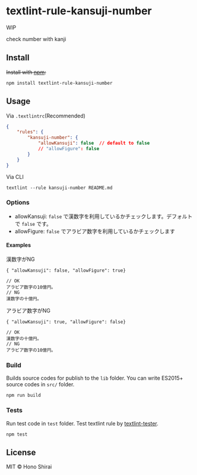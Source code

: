 # textlint-rule-kansuji-number

WIP

check number with kanji

## Install

~~Install with [npm](https://www.npmjs.com/):~~

    npm install textlint-rule-kansuji-number

## Usage

Via `.textlintrc`(Recommended)

```json
{
    "rules": {
        "kansuji-number": {
            "allowKansuji": false  // default to false
            // "allowFigure": false
        }
    }
}
```

Via CLI

```
textlint --rule kansuji-number README.md
```

### Options

- allowKansuji: `false` で漢数字を利用しているかチェックします。デフォルトで `false` です。
- allowFigure: `false` でアラビア数字を利用しているかチェックします

#### Examples

漢数字がNG
```
{ "allowKansuji": false, "allowFigure": true}

// OK
アラビア数字の10億円。
// NG
漢数字の十億円。
```

アラビア数字がNG

```
{ "allowKansuji": true, "allowFigure": false}

// OK
漢数字の十億円。
// NG
アラビア数字の10億円。
```


### Build

Builds source codes for publish to the `lib` folder.
You can write ES2015+ source codes in `src/` folder.

    npm run build

### Tests

Run test code in `test` folder.
Test textlint rule by [textlint-tester](https://github.com/textlint/textlint/tree/master/packages/textlint-tester).

    npm test

## License

MIT © Hono Shirai
